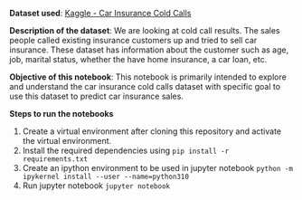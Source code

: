 **Dataset used**: [Kaggle - Car Insurance Cold Calls](https://www.kaggle.com/datasets/kondla/carinsurance)

**Description of the dataset**: We are looking at cold call results. The sales people called existing insurance customers up and tried to sell car insurance. These dataset has information about the customer such as age, job, marital status, whether the have home insurance, a car loan, etc.

**Objective of this notebook**: This notebook is primarily intended to explore and understand the car insurance cold calls dataset with specific goal to use this dataset to predict car insurance sales.

**Steps to run the notebooks**
1. Create a virtual environment after cloning this repository and activate the virtual environment.
2. Install the required dependencies using `pip install -r requirements.txt`
3. Create an ipython environment to be used in jupyter notebook `python -m ipykernel install --user --name=python310`
4. Run jupyter notebook `jupyter notebook`